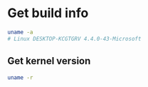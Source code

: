 # Get build info

```sh
uname -a
# Linux DESKTOP-KCGTGRV 4.4.0-43-Microsoft
```

## Get kernel version

```sh
uname -r
```
